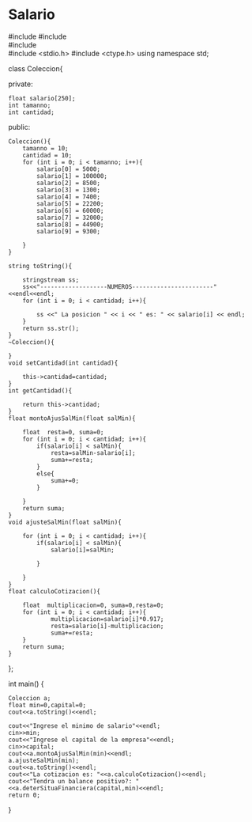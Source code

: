 # Salario

#include <iostream>	
#include <string>	
#include <sstream>	
#include <stdio.h>
#include <ctype.h>
using namespace std;	
	
class Coleccion{

private:

	float salario[250];
	int tamanno;
	int cantidad;
	
public:

	Coleccion(){
		tamanno = 10;
		cantidad = 10;
		for (int i = 0; i < tamanno; i++){
			salario[0] = 5000;
			salario[1] = 100000;
			salario[2] = 8500;
			salario[3] = 1300;
			salario[4] = 7400;
			salario[5] = 22200;
			salario[6] = 60000;
			salario[7] = 32000;
			salario[8] = 44900;
			salario[9] = 9300;
			
		}
	}
	
	string toString(){
	
		stringstream ss;
		ss<<"-------------------NUMEROS-----------------------"<<endl<<endl;
		for (int i = 0; i < cantidad; i++){
			
			ss <<" La posicion " << i << " es: " << salario[i] << endl;
		}
		return ss.str();
	}
	~Coleccion(){
		
	}
	void setCantidad(int cantidad){
	
		this->cantidad=cantidad;
	}
	int getCantidad(){
	
		return this->cantidad;
	}
	float montoAjusSalMin(float salMin){
	
		float  resta=0, suma=0;
		for (int i = 0; i < cantidad; i++){
			if(salario[i] < salMin){
				resta=salMin-salario[i];
				suma+=resta;
			}
			else{
				suma+=0;
			}

		}
		return suma;
	}
	void ajusteSalMin(float salMin){
	
		for (int i = 0; i < cantidad; i++){
			if(salario[i] < salMin){
				salario[i]=salMin;
				
			}
			
		}
	}
	float calculoCotizacion(){
	
		float  multiplicacion=0, suma=0,resta=0;
		for (int i = 0; i < cantidad; i++){
				multiplicacion=salario[i]*0.917;
				resta=salario[i]-multiplicacion;
				suma+=resta;			
		}
		return suma;
	}
};

int main() {

	Coleccion a;
	float min=0,capital=0;
	cout<<a.toString()<<endl;
	
	cout<<"Ingrese el minimo de salario"<<endl;
	cin>>min;
	cout<<"Ingrese el capital de la empresa"<<endl;
	cin>>capital;
	cout<<a.montoAjusSalMin(min)<<endl;
	a.ajusteSalMin(min);
	cout<<a.toString()<<endl;
	cout<<"La cotizacion es: "<<a.calculoCotizacion()<<endl;
	cout<<"Tendra un balance positivo?: "<<a.deterSituaFinanciera(capital,min)<<endl;
	return 0;
}
